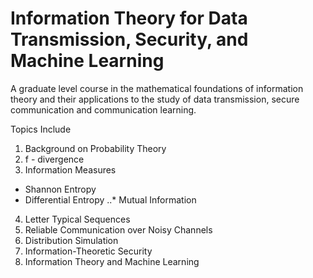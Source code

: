 # Information Theory for Data Transmission, Security, and Machine Learning
A graduate level course in the mathematical foundations of information theory and their applications to the study of data transmission, secure communication and communication learning.

Topics Include

1. Background on Probability Theory
2. f - divergence
3. Information Measures
  * Shannon Entropy
  * Differential Entropy
..* Mutual Information
4. Letter Typical Sequences
5. Reliable Communication over Noisy Channels
6. Distribution Simulation
7. Information-Theoretic Security
8. Information Theory and Machine Learning